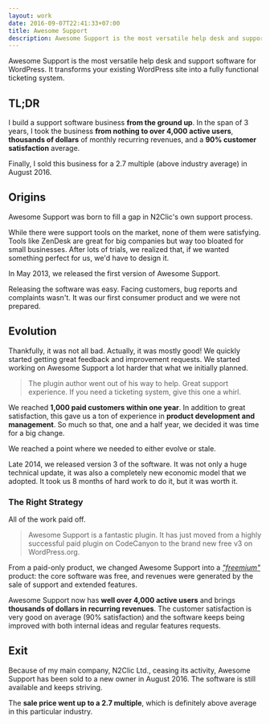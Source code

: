 ```yaml
---
layout: work
date: 2016-09-07T22:41:33+07:00
title: Awesome Support
description: Awesome Support is the most versatile help desk and support software for WordPress. It transforms your existing WordPress site into a fully functional ticketing system
---
```


Awesome Support is the most versatile help desk and support software for WordPress. It transforms your existing WordPress site into a fully functional ticketing system.

## TL;DR

I build a support software business **from the ground up**. In the span of 3 years, I took the business **from nothing to over 4,000 active users**, **thousands of dollars** of monthly recurring revenues, and a **90% customer satisfaction** average.

Finally, I sold this business for a 2.7 multiple (above industry average) in August 2016.

## Origins

Awesome Support was born to fill a gap in N2Clic's own support process.

While there were support tools on the market, none of them were satisfying. Tools like ZenDesk are great for big companies but way too bloated for small businesses. After lots of trials, we realized that, if we wanted something perfect for us, we'd have to design it.

In May 2013, we released the first version of Awesome Support.

Releasing the software was easy. Facing customers, bug reports and complaints wasn't. It was our first consumer product and we were not prepared.

## Evolution

Thankfully, it was not all bad. Actually, it was mostly good! We quickly started getting great feedback and improvement requests. We started working on Awesome Support a lot harder that what we initially planned.

> The plugin author went out of his way to help. Great support experience. If you need a ticketing system, give this one a whirl.

We reached **1,000 paid customers within one year**. In addition to great satisfaction, this gave us a ton of experience in **product development and management**. So much so that, one and a half year, we decided it was time for a big change.

We reached a point where we needed to either evolve or stale.

Late 2014, we released version 3 of the software. It was not only a huge technical update, it was also a completely new economic model that we adopted. It took us 8 months of hard work to do it, but it was worth it.

### The Right Strategy

All of the work paid off.

> Awesome Support is a fantastic plugin. It has just moved from a highly successful paid plugin on CodeCanyon to the brand new free v3 on WordPress.org.

From a paid-only product, we changed Awesome Support into a [*"freemium"*](https://en.wikipedia.org/wiki/Freemium) product: the core software was free, and revenues were generated by the sale of support and extended features.

Awesome Support now has **well over 4,000 active users** and brings **thousands of dollars in recurring revenues**. The customer satisfaction is very good on average (90% satisfaction) and the software keeps being improved with both internal ideas and regular features requests.

## Exit

Because of my main company, N2Clic Ltd., ceasing its activity, Awesome Support has been sold to a new owner in August 2016. The software is still available and keeps striving.

The **sale price went up to a 2.7 multiple**, which is definitely above average in this particular industry.